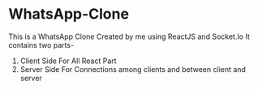 # WhatsApp-Clone

This  is a WhatsApp Clone Created by me using ReactJS and Socket.Io
It contains two parts-
1) Client Side For All React Part
2) Server Side For Connections among clients and between client and server
